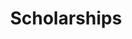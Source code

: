 ---
layout: upcomingconference-scholarships-list-v2
title: Scholarships
description: "List of Upcoming Conferences with Scholarships"
permalink: /scholarships.html
---